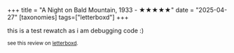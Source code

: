 +++
title = "A Night on Bald Mountain, 1933 - ★★★★★"
date = "2025-04-27"
[taxonomies]
tags=["letterboxd"]
+++

this is a test rewatch as i am debugging code :)

<small>see this review on <a href="https://letterboxd.com/nonmodernist/film/a-night-on-bald-mountain/1/">letterboxd</a>.</small>